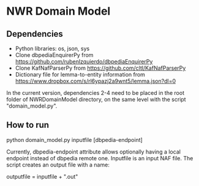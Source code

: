 # NWR Domain Model

## Dependencies

* Python libraries: os, json, sys
* Clone dbpediaEnquirerPy from https://github.com/rubenIzquierdo/dbpediaEnquirerPy
* Clone KafNafParserPy from https://github.com/cltl/KafNafParserPy
* Dictionary file for lemma-to-entity information from https://www.dropbox.com/s/rl6ypazj2a9wnt5/lemma.json?dl=0

In the current version, dependencies 2-4 need to be placed in the root folder of NWRDomainModel directory, on the same level with the script "domain_model.py".

## How to run

python domain_model.py inputfile [dbpedia-endpoint]

Currently, dbpedia-endpoint attribute allows optionally having a local endpoint instead of dbpedia remote one. Inputfile is an input NAF file. The script creates an output file with a name:

outputfile = inputfile + ".out"
